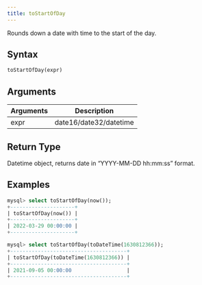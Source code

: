 ```yaml
---
title: toStartOfDay
---
```


Rounds down a date with time to the start of the day.
## Syntax

```sql
toStartOfDay(expr)
```

## Arguments

| Arguments   | Description |
| ----------- | ----------- |
| expr | date16/date32/datetime |

## Return Type
Datetime object, returns date in “YYYY-MM-DD hh:mm:ss” format.

## Examples

```sql
mysql> select toStartOfDay(now());
+---------------------+
| toStartOfDay(now()) |
+---------------------+
| 2022-03-29 00:00:00 |
+---------------------+

mysql> select toStartOfDay(toDateTime(1630812366));
+--------------------------------------+
| toStartOfDay(toDateTime(1630812366)) |
+--------------------------------------+
| 2021-09-05 00:00:00                  |
+--------------------------------------+
```
